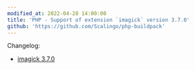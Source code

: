 ```yaml
---
modified_at: 2022-04-28 14:00:00
title: 'PHP - Support of extension `imagick` version 3.7.0'
github: 'https://github.com/Scalingo/php-buildpack'
---
```


Changelog:

* [imagick 3.7.0](https://pecl.php.net/package-changelog.php?package=imagick&release=3.7.0)
